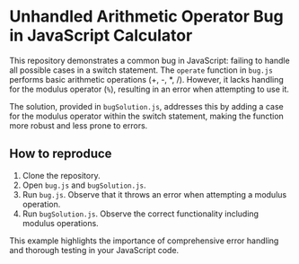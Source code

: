 # Unhandled Arithmetic Operator Bug in JavaScript Calculator

This repository demonstrates a common bug in JavaScript: failing to handle all possible cases in a switch statement.  The `operate` function in `bug.js` performs basic arithmetic operations (+, -, *, /). However, it lacks handling for the modulus operator (`%`), resulting in an error when attempting to use it.

The solution, provided in `bugSolution.js`, addresses this by adding a case for the modulus operator within the switch statement, making the function more robust and less prone to errors.

## How to reproduce

1. Clone the repository.
2. Open `bug.js` and `bugSolution.js`.
3. Run `bug.js`. Observe that it throws an error when attempting a modulus operation.
4. Run `bugSolution.js`. Observe the correct functionality including modulus operations.

This example highlights the importance of comprehensive error handling and thorough testing in your JavaScript code.
